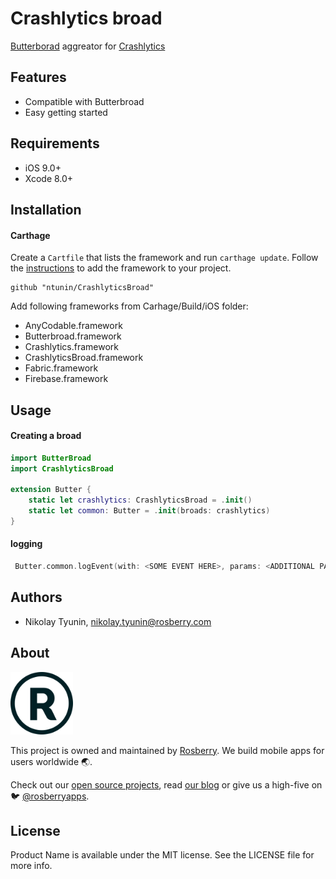 # Crashlytics broad

[Butterborad](https://github.com/rosberry/crashlytics/) aggreator for [Crashlytics](https://firebase.google.com/products/crashlytics)

## Features

- Compatible with Butterbroad
- Easy getting started

## Requirements

- iOS 9.0+
- Xcode 8.0+

## Installation

#### Carthage
Create a `Cartfile` that lists the framework and run `carthage update`. Follow the [instructions](https://github.com/Carthage/Carthage#adding-frameworks-to-an-application) to add the framework to your project.

```
github "ntunin/CrashlyticsBroad"
```
Add following frameworks from Carhage/Build/iOS folder:
- AnyCodable.framework
- Butterbroad.framework
- Crashlytics.framework
- CrashlyticsBroad.framework
- Fabric.framework
- Firebase.framework

## Usage

#### Creating a broad

```swift
import ButterBroad
import CrashlyticsBroad

extension Butter {
    static let crashlytics: CrashlyticsBroad = .init()
    static let common: Butter = .init(broads: crashlytics)
}
```

#### logging

```swift
 Butter.common.logEvent(with: <SOME EVENT HERE>, params: <ADDITIONAL PARAMETERS HERE>)
```

## Authors

* Nikolay Tyunin, nikolay.tyunin@rosberry.com

## About

<img src="https://github.com/rosberry/Foundation/blob/master/Assets/full_logo.png?raw=true" height="100" />

This project is owned and maintained by [Rosberry](http://rosberry.com). We build mobile apps for users worldwide 🌏.

Check out our [open source projects](https://github.com/rosberry), read [our blog](https://medium.com/@Rosberry) or give us a high-five on 🐦 [@rosberryapps](http://twitter.com/RosberryApps).

## License

Product Name is available under the MIT license. See the LICENSE file for more info.
